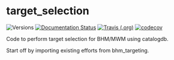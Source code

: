 # target_selection

![Versions](https://img.shields.io/badge/python->3.7-blue)
[![Documentation Status](https://readthedocs.org/projects/sdss-target-selection/badge/?version=latest)](https://sdss-target-selection.readthedocs.io/en/latest/?badge=latest)
[![Travis (.org)](https://img.shields.io/travis/sdss/target_selection)](https://travis-ci.org/sdss/target_selection)
[![codecov](https://codecov.io/gh/sdss/target_selection/branch/master/graph/badge.svg)](https://codecov.io/gh/sdss/target_selection)

Code to perform target selection for BHM/MWM using catalogdb.

Start off by importing existing efforts from bhm_targeting.
